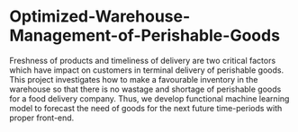 # Optimized-Warehouse-Management-of-Perishable-Goods
Freshness of products and timeliness of delivery are two critical factors which have impact on customers in terminal delivery of perishable goods. This project investigates how to make a favourable inventory in the warehouse so that there is no wastage and shortage of perishable goods for a food delivery company. Thus, we develop functional machine learning model to forecast the need of goods for the next future time-periods with proper front-end.
